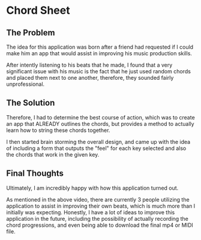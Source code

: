 # Chord Sheet

## The Problem
The idea for this application was born after a friend had requested if I could make him an app that would assist in improving his music production skills. 

After intently listening to his beats that he made, I found that a very significant issue with his music is the fact that he just used random chords and placed them next to one another, therefore, they sounded fairly unprofessional.

## The Solution
Therefore, I had to determine the best course of action, which was to create an app that ALREADY outlines the chords, but provides a method to actually learn how to string these chords together. 

I then started brain storming the overall design, and came up with the idea of including a form that outputs the "feel" for each key selected and also the chords that work in the given key. 

## Final Thoughts
Ultimately, I am incredibly happy with how this application turned out. 

As mentioned in the above video, there are currently 3 people utilizing the application to assist in improving their own beats, which is much more than I initially was expecting. Honestly, I have a lot of ideas to improve this application in the future, including the possibility of actually recording the chord progressions, and even being able to download the final mp4 or MIDI file.
